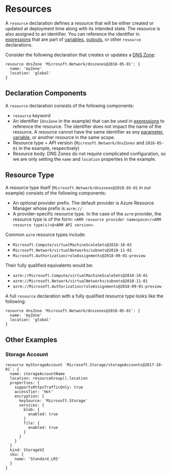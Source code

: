 # Resources
A `resource` declaration defines a resource that will be either created or updated at deployment time along with its intended state. The resource is also assigned to an identifier. You can reference the identifier in [expressions](./expressions.md) that are part of [variables](./variables.md), [outputs](./outputs), or other `resource` declarations.

Consider the following declaration that creates or updates a [DNS Zone](https://docs.microsoft.com/en-us/azure/dns/dns-zones-records):
```
resource dnsZone 'Microsoft.Network/dnszones@2018-05-01': {
  name: 'myZone'
  location: 'global'
}
```

## Declaration Components
A `resource` declaration consists of the following components:
- `resource` keyword
- An identifier (`dnsZone` in the example) that can be used in [expressions](./expressions.md) to reference the resource. The identifier does not impact the name of the resource. A resource cannot have the same identifier as any [parameter](./parameters.md), [variable](./variables.md), or another resource in the same scope.
- Resource type + API version (`Microsoft.Network/dnsZones` and `2018-05-01` in the example, respectively)
- Resource body. DNS Zones do not require complicated configuration, so we are only setting the `name` and `location` properties in the example.


## Resource Type
A resource type itself (`Microsoft.Network/dnszones@2018-05-01` in our example) consists of the following components:
- An optional provider prefix. The default provider is Azure Resource Manager whose prefix is `azrm://`
- A provider-specific resource type. In the case of the `azrm` provider, the resource type is of the form: `<ARM resource provider namespace>/<ARM resource type(s)>@<ARM API version>`.

Common `azrm` resource types include:
- `Microsoft.Compute/virtualMachineScaleSets@2018-10-01`
- `Microsoft.Network/virtualNetworks/subnets@2018-11-01`
- `Microsoft.Authorization/roleAssignments@2018-09-01-preview`

Their fully qualified equivalents would be:
- `azrm://Microsoft.Compute/virtualMachineScaleSets@2018-10-01`
- `azrm://Microsoft.Network/virtualNetworks/subnets@2018-11-01`
- `azrm://Microsoft.Authorization/roleAssignments@2018-09-01-preview`

A full `resource` declaration with a fully qualified resource type looks like the following:
```
resource dnsZone 'Microsoft.Network/dnszones@2018-05-01': {
  name: 'myZone'
  location: 'global'
}
```

## Other Examples

### Storage Account
```
resource myStorageAccount `Microsoft.Storage/storageAccounts@2017-10-01`: {
  name: storageAccountName
  location: resourceGroup().location
  properties: {
    supportsHttpsTrafficOnly: true
    accessTier: 'Hot'
    encryption: {
      keySource: 'Microsoft.Storage'
      services: {
        blob: {
          enabled: true
        }
        file: {
          enabled: true
        }
      }
    }
  }
  kind: StorageV2
  sku: {
    name: 'Standard_LRS'
  }
}
```
